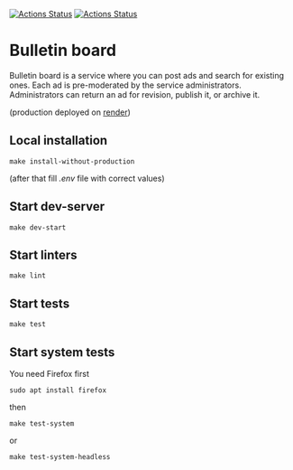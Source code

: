 [![Actions Status](https://github.com/GCV-VL/rails-project-65/actions/workflows/CI.yml/badge.svg)](https://github.com/GCV-VL/rails-project-65/actions/workflows/CI.yml)
[![Actions Status](https://github.com/GCV-VL/rails-project-65/workflows/hexlet-check/badge.svg)](https://github.com/GCV-VL/rails-project-65/actions)

# Bulletin board

Bulletin board is a service where you can post ads and search for existing ones. Each ad is pre-moderated by the service administrators. Administrators can return an ad for revision, publish it, or archive it.

(production deployed on [render](https://bulletin-board-ztlu.onrender.com/))

## Local installation
```
make install-without-production
```
(after that fill *.env* file with correct values)
## Start dev-server
```
make dev-start
```
## Start linters
```
make lint
```
## Start tests
```
make test
```
## Start system tests
You need Firefox first
```
sudo apt install firefox
```
then
```
make test-system
```
or
```
make test-system-headless
```
